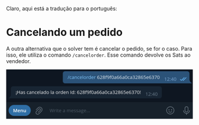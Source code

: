 Claro, aqui está a tradução para o português:

# Cancelando um pedido

A outra alternativa que o solver tem é cancelar o pedido, se for o caso. Para isso, ele utiliza o comando `/cancelorder`. Esse comando devolve os Sats ao vendedor.

![Captura de cancelamento de pedido](./assets/images/cancelorder.png)
